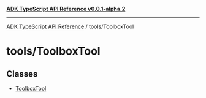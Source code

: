 [**ADK TypeScript API Reference v0.0.1-alpha.2**](../../README.md)

***

[ADK TypeScript API Reference](../../modules.md) / tools/ToolboxTool

# tools/ToolboxTool

## Classes

- [ToolboxTool](classes/ToolboxTool.md)
